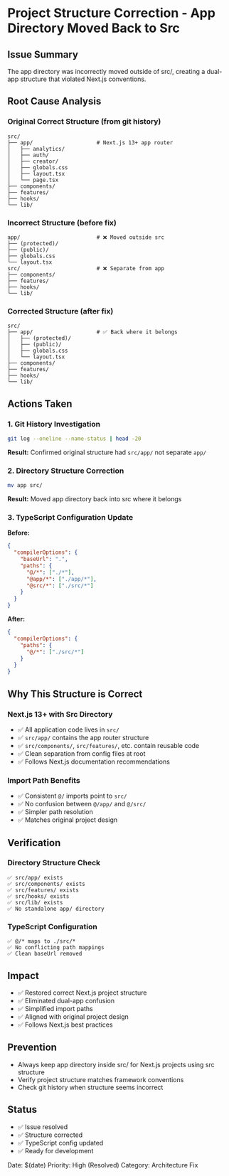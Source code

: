 # Project Structure Correction - App Directory Moved Back to Src

## Issue Summary
The app directory was incorrectly moved outside of src/, creating a dual-app structure that violated Next.js conventions.

## Root Cause Analysis

### Original Correct Structure (from git history)
```
src/
├── app/                    # Next.js 13+ app router
│   ├── analytics/
│   ├── auth/
│   ├── creator/
│   ├── globals.css
│   ├── layout.tsx
│   └── page.tsx
├── components/
├── features/
├── hooks/
└── lib/
```

### Incorrect Structure (before fix)
```
app/                        # ❌ Moved outside src
├── (protected)/
├── (public)/
├── globals.css
└── layout.tsx
src/                        # ❌ Separate from app
├── components/
├── features/
├── hooks/
└── lib/
```

### Corrected Structure (after fix)
```
src/
├── app/                    # ✅ Back where it belongs
│   ├── (protected)/
│   ├── (public)/
│   ├── globals.css
│   └── layout.tsx
├── components/
├── features/
├── hooks/
└── lib/
```

## Actions Taken

### 1. Git History Investigation
```bash
git log --oneline --name-status | head -20
```
**Result:** Confirmed original structure had `src/app/` not separate `app/`

### 2. Directory Structure Correction
```bash
mv app src/
```
**Result:** Moved app directory back into src where it belongs

### 3. TypeScript Configuration Update
**Before:**
```json
{
  "compilerOptions": {
    "baseUrl": ".",
    "paths": {
      "@/*": ["./*"],
      "@app/*": ["./app/*"],
      "@src/*": ["./src/*"]
    }
  }
}
```

**After:**
```json
{
  "compilerOptions": {
    "paths": {
      "@/*": ["./src/*"]
    }
  }
}
```

## Why This Structure is Correct

### Next.js 13+ with Src Directory
- ✅ All application code lives in `src/`
- ✅ `src/app/` contains the app router structure
- ✅ `src/components/`, `src/features/`, etc. contain reusable code
- ✅ Clean separation from config files at root
- ✅ Follows Next.js documentation recommendations

### Import Path Benefits
- ✅ Consistent `@/` imports point to `src/`
- ✅ No confusion between `@/app/` and `@/src/`
- ✅ Simpler path resolution
- ✅ Matches original project design

## Verification

### Directory Structure Check
```
✅ src/app/ exists
✅ src/components/ exists
✅ src/features/ exists
✅ src/hooks/ exists
✅ src/lib/ exists
✅ No standalone app/ directory
```

### TypeScript Configuration
```
✅ @/* maps to ./src/*
✅ No conflicting path mappings
✅ Clean baseUrl removed
```

## Impact
- ✅ Restored correct Next.js project structure
- ✅ Eliminated dual-app confusion
- ✅ Simplified import paths
- ✅ Aligned with original project design
- ✅ Follows Next.js best practices

## Prevention
- Always keep app directory inside src/ for Next.js projects using src structure
- Verify project structure matches framework conventions
- Check git history when structure seems incorrect

## Status
- ✅ Issue resolved
- ✅ Structure corrected
- ✅ TypeScript config updated
- ✅ Ready for development

Date: $(date)
Priority: High (Resolved)
Category: Architecture Fix